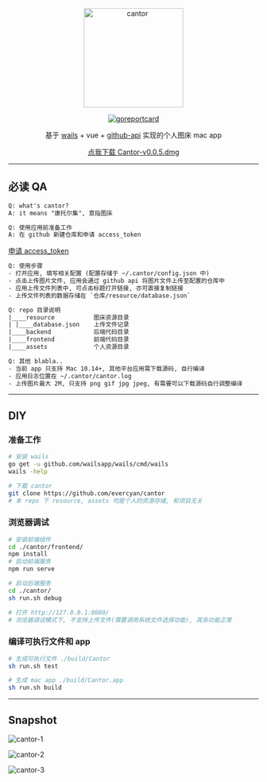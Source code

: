 <div align="center">
<img src="./appicon.png" width="200" alt="cantor" align=center />

[![goreportcard](https://goreportcard.com/badge/github.com/evercyan/cantor)](https://goreportcard.com/report/github.com/evercyan/cantor)

基于 [wails](https://github.com/wailsapp/wails) + vue + [github-api](https://docs.github.com/cn/rest/reference/repos#contents) 实现的个人图床 mac app

[点我下载 Cantor-v0.0.5.dmg](https://github.com/evercyan/cantor/releases/download/v0.0.5/Cantor-v0.0.5.dmg)
</div>

---

## 必读 QA

```txt
Q: what's cantor?
A: it means "康托尔集", 意指图床
```

```txt
Q: 使用应用前准备工作
A: 在 github 新建仓库和申请 access_token
```

[申请 access_token](https://github.com/settings/tokens)

```txt
Q: 使用步骤
- 打开应用, 填写相关配置 (配置存储于 ~/.cantor/config.json 中)
- 点击上传图片文件, 应用会通过 github api 将图片文件上传至配置的仓库中
- 应用上传文件列表中, 可点击标题打开链接, 亦可直接复制链接
- 上传文件列表的数据存储在 `仓库/resource/database.json`
```

```txt
Q: repo 目录说明
|____resource           图床资源目录
| |____database.json    上传文件记录
|____backend            后端代码目录
|____frontend           前端代码目录
|____assets             个人资源目录
```

```txt
Q: 其他 blabla..
- 当前 app 只支持 Mac 10.14+, 其他平台应用需下载源码, 自行编译
- 应用日志位置在 ~/.cantor/cantor.log
- 上传图片最大 2M, 只支持 png gif jpg jpeg, 有需要可以下载源码自行调整编译
```

---

## DIY

### 准备工作

```sh
# 安装 wails
go get -u github.com/wailsapp/wails/cmd/wails
wails -help

# 下载 cantor
git clone https://github.com/evercyan/cantor
# 本 repo 下 resource, assets 均是个人的资源存储, 和项目无关
```

### 浏览器调试

```sh
# 安装前端组件
cd ./cantor/frontend/
npm install
# 启动前端服务
npm run serve

# 启动后端服务
cd ./cantor/
sh run.sh debug

# 打开 http://127.0.0.1:8080/
# 浏览器调试模式下, 不支持上传文件(需要调用系统文件选择功能), 其余功能正常
```

### 编译可执行文件和 app

```sh
# 生成可执行文件 ./build/Cantor
sh run.sh test

# 生成 mac app ./build/Cantor.app
sh run.sh build
```

---

## Snapshot

![cantor-1](https://raw.githubusercontent.com/evercyan/cantor/master/resource/5f/5f7613ca3ffd75d866793b2850d060c5.png)

![cantor-2](https://raw.githubusercontent.com/evercyan/cantor/master/resource/7d/7dad90aab2a5d83c1c7c28820986f802.png)

![cantor-3](https://raw.githubusercontent.com/evercyan/cantor/master/resource/76/76944dc752271dfe5dd64f4866c1d39b.png)
